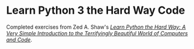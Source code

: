 # Learn Python 3 the Hard Way Code

Completed exercises from Zed A. Shaw's [_Learn Python the Hard Way: A Very Simple Introduction to the Terrifyingly Beautiful World of Computers and Code_](https://learncodethehardway.org/python/).
